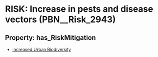 # RISK: __Increase in pests and disease vectors__ (PBN__Risk_2943)

## Property: has_RiskMitigation

* [Increased Urban Biodiversity](PBN__Mitigation_1145)

